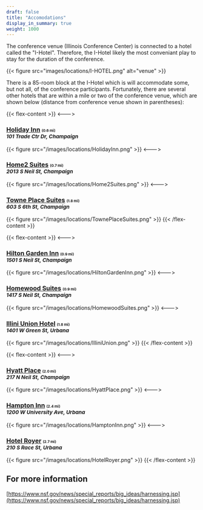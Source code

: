 ```yaml
---
draft: false
title: "Accomodations"
display_in_summary: true
weight: 1000
---
```


The conference venue (Illinois Conference Center) is connected to a hotel called the "I-Hotel". Therefore, the I-Hotel likely the most conveniant play to stay for the duration of the conference. 

{{< figure src="images/locations/I-HOTEL.png" alt="venue" >}}

There is a 85-room block at the I-Hotel which is will accommodate some, but not all, of the conference participants. Fortunately, there are several other hotels that are within a mile or two of the conference venue, which are shown below (distance from conference venue shown in parentheses):

{{< flex-content >}}
<--->
<h3><a href="https://www.ihg.com/holidayinn/hotels/us/en/champaign/cmitc/hoteldetail?cm_mmc=GoogleMaps-_-HI-_-US-_-CMITC">Holiday Inn</a> <small><small><small>(0.6 mi)</small></small></small><br><small><i>101 Trade Ctr Dr, Champaign</i></small></h3>
{{< figure src="/images/locations/HolidayInn.png" >}}
<--->
<h3><a href="https://www.hilton.com/en/hotels/cmiurht-home2-suites-champaign-urbana">Home2 Suites</a> <small><small><small>(0.7 mi)</small></small></small><br><small><i>2013 S Neil St, Champaign</i></small></h3>
{{< figure src="/images/locations/Home2Suites.png" >}}
<--->
<h3><a href="https://www.marriott.com/en-us/hotels/cmpts-towneplace-suites-champaign-urbana-campustown">Towne Place Suites</a> <small><small><small>(1.8 mi)</small></small></small><br><small><i>603 S 6th St, Champaign</i></small></h3>
{{< figure src="/images/locations/TownePlaceSuites.png" >}}
{{< /flex-content >}}

{{< flex-content >}}
<--->
<h3><a href="https://www.hilton.com/en/hotels/cmichgi-hilton-garden-inn-champaign-urbana">Hilton Garden Inn</a> <small><small><small>(0.9 mi)</small></small></small><br><small><i>1501 S Neil St, Champaign</i></small></h3>
{{< figure src="/images/locations/HiltonGardenInn.png" >}}
<--->
<h3><a href="https://www.hilton.com/en/hotels/cmihwhw-homewood-suites-champaign-urbana">Homewood Suites</a> <small><small><small>(0.9 mi)</small></small></small><br><small><i>1417 S Neil St, Champaign</i></small></h3>
{{< figure src="/images/locations/HomewoodSuites.png" >}}
<--->
<h3><a href="https://illiniunionhotel.illinois.edu">Illini Union Hotel</a> <small><small><small>(1.8 mi)</small></small></small><br><small><i>1401 W Green St, Urbana</i></small></h3>
{{< figure src="/images/locations/IlliniUnion.png" >}}
{{< /flex-content >}}

{{< flex-content >}}
<--->
<h3><a href="https://www.hyatt.com/en-US/hotel/illinois/hyatt-place-champaign-urbana/cmizc/?src=corp_lclb_gmb_seo_cmizc">Hyatt Place</a> <small><small><small>(2.0 mi)</small></small></small><br><small><i>217 N Neil St, Champaign</i></small></h3>
{{< figure src="/images/locations/HyattPlace.png" >}}
<--->
<h3><a href="https://www.hilton.com/en/hotels/cmiilhx-hampton-champaign-urbana">Hampton Inn</a> <small><small><small>(2.4 mi)</small></small></small><br><small><i>1200 W University Ave, Urbana</i></small></h3>
{{< figure src="/images/locations/HamptonInn.png" >}}
<--->
<h3><a href="https://www.hilton.com/en/hotels/chiulup-hotel-royer-urbana">Hotel Royer</a> <small><small><small>(2.7 mi)</small></small></small><br><small><i>210 S Race St, Urbana</i></small></h3>
{{< figure src="/images/locations/HotelRoyer.png" >}}
{{< /flex-content >}}


## For more information

[https://www.nsf.gov/news/special_reports/big_ideas/harnessing.jsp](https://www.nsf.gov/news/special_reports/big_ideas/harnessing.jsp)